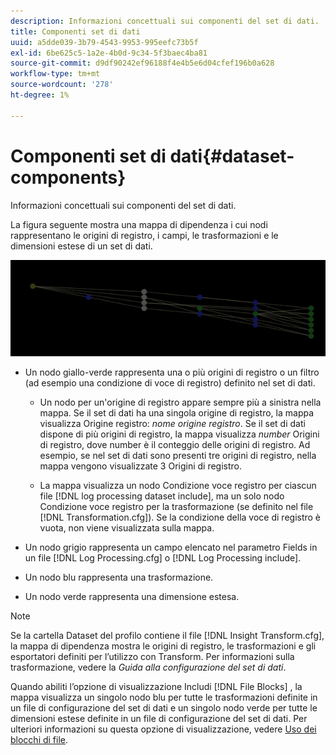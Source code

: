 ```yaml
---
description: Informazioni concettuali sui componenti del set di dati.
title: Componenti set di dati
uuid: a5dde039-3b79-4543-9953-995eefc73b5f
exl-id: 6be625c5-1a2e-4b0d-9c34-5f3baec4ba81
source-git-commit: d9df90242ef96188f4e4b5e6d04cfef196b0a628
workflow-type: tm+mt
source-wordcount: '278'
ht-degree: 1%

---
```


# Componenti set di dati{#dataset-components}

Informazioni concettuali sui componenti del set di dati.

La figura seguente mostra una mappa di dipendenza i cui nodi rappresentano le origini di registro, i campi, le trasformazioni e le dimensioni estese di un set di dati.

![](assets/vis_DependencyMap.png)

* Un nodo giallo-verde rappresenta una o più origini di registro o un filtro (ad esempio una condizione di voce di registro) definito nel set di dati.

   * Un nodo per un&#39;origine di registro appare sempre più a sinistra nella mappa. Se il set di dati ha una singola origine di registro, la mappa visualizza Origine registro: *nome origine registro*. Se il set di dati dispone di più origini di registro, la mappa visualizza *number* Origini di registro, dove number è il conteggio delle origini di registro. Ad esempio, se nel set di dati sono presenti tre origini di registro, nella mappa vengono visualizzate 3 Origini di registro.

   * La mappa visualizza un nodo Condizione voce registro per ciascun file [!DNL log processing dataset include], ma un solo nodo Condizione voce registro per la trasformazione (se definito nel file [!DNL Transformation.cfg]). Se la condizione della voce di registro è vuota, non viene visualizzata sulla mappa.

* Un nodo grigio rappresenta un campo elencato nel parametro Fields in un file [!DNL Log Processing.cfg] o [!DNL Log Processing include].

* Un nodo blu rappresenta una trasformazione.
* Un nodo verde rappresenta una dimensione estesa.

>[!NOTE]
>
>Se la cartella Dataset del profilo contiene il file [!DNL Insight Transform.cfg], la mappa di dipendenza mostra le origini di registro, le trasformazioni e gli esportatori definiti per l’utilizzo con Transform. Per informazioni sulla trasformazione, vedere la *Guida alla configurazione del set di dati*.

Quando abiliti l’opzione di visualizzazione Includi [!DNL File Blocks] , la mappa visualizza un singolo nodo blu per tutte le trasformazioni definite in un file di configurazione del set di dati e un singolo nodo verde per tutte le dimensioni estese definite in un file di configurazione del set di dati. Per ulteriori informazioni su questa opzione di visualizzazione, vedere [Uso dei blocchi di file](../../../../../home/c-get-started/c-admin-intrf/c-dataset-mgrs/c-dep-maps/c-wkg-file-blocks.md#concept-3652bbabfbd34449a5f842d8aa598efc).
